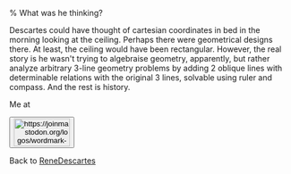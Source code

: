 % What was he thinking?

Descartes could have thought of cartesian coordinates in bed in the morning looking at the ceiling. Perhaps there were geometrical designs there. At least, the ceiling would have been rectangular. However, the real story is he wasn't trying to algebraise geometry, apparently, but rather analyze arbitrary 3-line geometry problems by adding 2 oblique lines with determinable relations with the original 3 lines, solvable using ruler and compass. And the rest is history.


Me at
<form action='https://mastodon.sdf.org/@drbean'>
<button type='submit' class='btn'>
<img src='./mastodon.svg'
alt='https://joinmastodon.org/logos/wordmark-black-text.svg'
style='width:100px;height:50px'/>
</button></form>

Back to [ReneDescartes](ReneDescartes.html)
